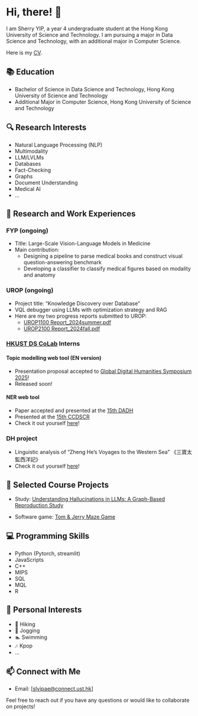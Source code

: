 # Hi, there! 👋

I am Sherry YIP, a year 4 undergraduate student at the Hong Kong University of Science and Technology. I am pursuing a major in Data Science and Technology, with an additional major in Computer Science.

Here is my [CV](assets/CV.pdf).

## 📚 Education
- Bachelor of Science in Data Science and Technology, Hong Kong University of Science and Technology
- Additional Major in Computer Science, Hong Kong University of Science and Technology

## 🔍 Research Interests
- Natural Language Processing (NLP)
- Multimodality
- LLM/LVLMs
- Databases
- Fact-Checking
- Graphs
- Document Understanding
- Medical AI 
- ...

## 🔬 Research and Work Experiences
### FYP (ongoing)
- Title: Large-Scale Vision-Language Models in Medicine
- Main contribution: 
    - Designing a pipeline to parse medical books and construct visual question-answering benchmark
    - Developing a classifier to classify medical figures based on modality and anatomy

### UROP (ongoing)
- Project title: “Knowledge Discovery over Database” 
- VQL debugger using LLMs with optimization strategy and RAG 
- Here are my two progress reports submitted to UROP:
    - [UROP1100 Report_2024summer.pdf](assets/UROP1100%20Report_2024summer.pdf)
    - [UROP2100 Report_2024fall.pdf](assets/UROP2100%20Report_2024fall.pdf)

### [HKUST DS CoLab](https://library.hkust.edu.hk/ds/ds-colab/) Interns
#### Topic modelling web tool (EN version)
- Presentation proposal accepted to [Global Digital Humanities Symposium 2025](https://msuglobaldh.org/)! 
- Released soon!

#### NER web tool
- Paper accepted and presented at the [15th DADH](https://sites.google.com/view/dadh2024/)
- Presented at the [15th CCDSCR](https://www.hkpl.gov.hk/tc/extension-activities/ccdscr2024/main-page.html)
- Check it out yourself [here](https://library.hkust.edu.hk/ds/project/p001/)!

### DH project
- Linguistic analysis of “Zheng He’s Voyages to the Western Sea” 《三寶太監西洋記》
- Check it out yourself [here](https://digitalhumanities.hkust.edu.hk/sanbao-zhenghe-voyages/)!

## 📂 Selected Course Projects
- Study: [Understanding Hallucinations in LLMs: A Graph-Based Reproduction Study](https://github.com/slyipae1/COMP4222-Course-Project)

- Software game: [Tom & Jerry Maze Game](https://github.com/charlieop/Comp3111F23G05)


## 💻 Programming Skills
- Python (Pytorch, streamlit)
- JavaScripts
- C++
- MIPS
- SQL
- MQL
- R

## 🎵 Personal Interests
- 🥾 Hiking
- 🏃 Jogging
- 🏊 Swimming
- 🎶 Kpop
- ...

## 📫 Connect with Me
- Email: [slyipae@connect.ust.hk]

Feel free to reach out if you have any questions or would like to collaborate on projects!
